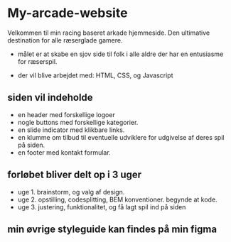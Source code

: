 
# My-arcade-website 

 Velkommen til min racing baseret arkade hjemmeside. Den ultimative destination for alle ræserglade gamere.

 - målet er at skabe en sjov side til folk i alle aldre der har en entusiasme for ræserspil. 


- der vil blive arbejdet med: HTML, CSS, og  Javascript 


## siden vil indeholde
- en header med forskellige logoer
- nogle buttons med forskellige kategorier. 
- en slide indicator med klikbare links.
- en klumme om tilbud til eventuelle udviklere for udgivelse af deres spil på siden. 
- en footer med kontakt formular. 

## forløbet bliver delt op i 3 uger 
- uge 1. brainstorm, og valg af design.
- uge 2. opstilling, codesplitting, BEM konventioner. begynde at kode. 
- uge 3. justering, funktionalitet, og få lagt spil ind på siden 



## min øvrige styleguide kan findes på min figma 

